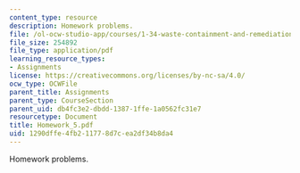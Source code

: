```yaml
---
content_type: resource
description: Homework problems.
file: /ol-ocw-studio-app/courses/1-34-waste-containment-and-remediation-technology-spring-2004/1290dffe4fb211778d7cea2df34b8da4_Homework_5.pdf
file_size: 254892
file_type: application/pdf
learning_resource_types:
- Assignments
license: https://creativecommons.org/licenses/by-nc-sa/4.0/
ocw_type: OCWFile
parent_title: Assignments
parent_type: CourseSection
parent_uid: db4fc3e2-dbdd-1387-1ffe-1a0562fc31e7
resourcetype: Document
title: Homework_5.pdf
uid: 1290dffe-4fb2-1177-8d7c-ea2df34b8da4
---
```

Homework problems.
